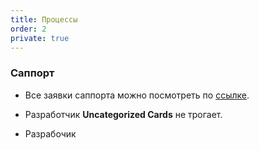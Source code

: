 ```yaml
---
title: Процессы
order: 2
private: true
---
```


### Саппорт

-  Все заявки саппорта можно посмотреть по [ссылке](https://support.ics-it.ru/agiles/104-570/current?query=project:%20%7BGramax%20Support%20%7D,%20DR%20Type:%20Bug%20,%20Support%20). 

-  Разработчик **Uncategorized Cards** не трогает. 

-  Разрабочик 


